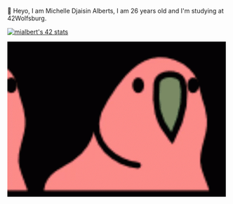 🐺 Heyo, I am Michelle Djaisin Alberts, I am 26 years old and I'm studying at 42Wolfsburg.

[![mialbert's 42 stats](https://badge42.herokuapp.com/api/stats/mialbert?privacyName=true&cursus=42cursus&darkmode=true)](https://github.com/JaeSeoKim/badge42)

![Alt Text](croppedparrot.gif )

